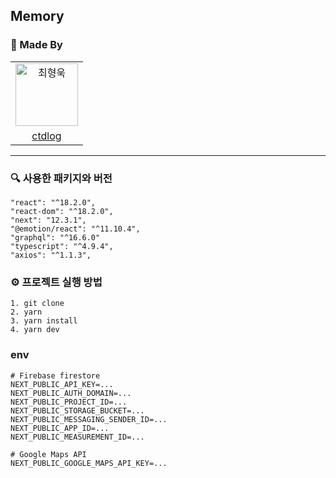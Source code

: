 ## Memory 

### 👥 Made By

<table>
  <tr>
    <td align="center">
      <img src="https://avatars.githubusercontent.com/u/73215539?v=4" width="100px;" alt="최형욱"/>
  </tr>
  <tr>    
    <td align="center">
      <a href="https://github.com/ctdlog">
        <div>ctdlog</div>
      </a>
    </td>
  </tr>
</table>

---

### 🔍 사용한 패키지와 버전
```
"react": "^18.2.0",
"react-dom": "^18.2.0",
"next": "12.3.1",
"@emotion/react": "^11.10.4",
"graphql": "^16.6.0"
"typescript": "^4.9.4",
"axios": "^1.1.3",
```

### ⚙️ 프로젝트 실행 방법
```
1. git clone
2. yarn
3. yarn install
4. yarn dev
```

### env
```
# Firebase firestore
NEXT_PUBLIC_API_KEY=...
NEXT_PUBLIC_AUTH_DOMAIN=...
NEXT_PUBLIC_PROJECT_ID=...
NEXT_PUBLIC_STORAGE_BUCKET=...
NEXT_PUBLIC_MESSAGING_SENDER_ID=...
NEXT_PUBLIC_APP_ID=...
NEXT_PUBLIC_MEASUREMENT_ID=...

# Google Maps API
NEXT_PUBLIC_GOOGLE_MAPS_API_KEY=...
```
